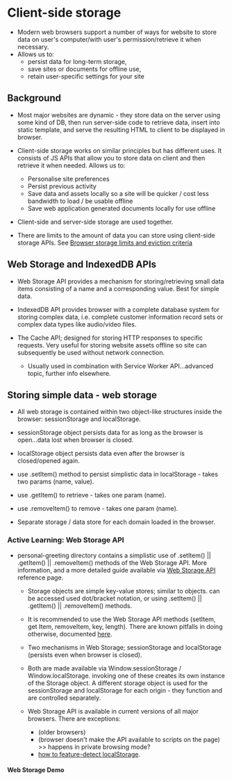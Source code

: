 # Client-side storage

- Modern web browsers support a number of ways for website to store data on user's computer/with user's permission/retrieve it when necessary. 
- Allows us to: 
  - persist data for long-term storage, 
  - save sites or documents for offline use,
  - retain user-specific settings for your site

## Background
- Most major websites are dynamic - they store data on the server using some kind of DB, then run server-side code to retrieve data, insert into static template, and serve the resulting HTML to client to be displayed in browser. 

- Client-side storage works on similar principles but has different uses. It consists of JS APIs that allow you to store data on client
and then retrieve it when needed. Allows us to:
  - Personalise site preferences
  - Persist previous activity 
  - Save data and assets locally so a site will be quicker / cost less bandwidth to load / be usable offline 
  - Save web application generated documents locally for use offline

- Client-side and server-side storage are used together. 

- There are limits to the amount of data you can store using client-side storage APIs. See [Browser storage limits and eviction criteria](https://developer.mozilla.org/en-US/docs/Learn/JavaScript/Client-side_web_APIs/Client-side_storage#client-side_storage)

## Web Storage and IndexedDB APIs

- Web Storage API provides a mechanism for storing/retrieving small data items consisting of a name and a corresponding value. Best for simple data. 

- IndexedDB API provides browser with a complete database system for storing complex data, i.e. complete customer information record sets or complex data types like audio/video files. 

- The Cache API; designed for storing HTTP responses to specific requests. Very useful for storing website assets offline so site can subsequently be used without network connection. 
  - Usually used in combination with Service Worker API...advanced topic, further info elsewhere. 

## Storing simple data - web storage 

- All web storage is contained within two object-like structures inside the browser: sessionStorage and localStorage. 
- sessionStorage object persists data for as long as the browser is open...data lost when browser is closed. 
- localStorage object persists data even after the browser is closed/opened again. 

- use .setItem() method to persist simplistic data in localStorage - takes two params (name, value). 
- use .getItem() to retrieve - takes one param (name).
- use .removeItem() to remove - takes one param (name). 

- Separate storage / data store for each domain loaded in the browser. 

### Active Learning: Web Storage API 

- personal-greeting directory contains a simplistic use of .setItem() || .getItem() || .removeItem() methods of the Web Storage API. More information, and a more detailed guide available via [Web Storage API](https://developer.mozilla.org/en-US/docs/Web/API/Web_Storage_API/Using_the_Web_Storage_API#basic_concepts) reference page.

  - Storage objects are simple key-value stores; similar to objects. can be accessed used dot/bracket notation, or using .setItem() || .getItem() || .removeItem() methods. 
  
  - It is recommended to use the Web Storage API methods (setItem, get Item, removeItem, key, length). There are known pitfalls in doing otherwise, documented [here](https://2ality.com/2012/01/objects-as-maps.html). 

  - Two mechanisms in Web Storage; sessionStorage and localStorage (persists even when browser is closed). 

  - Both are made available via Window.sessionStorage / Window.localStorage. invoking one of these creates its own instance of the Storage object. A different storage object is used for the sessionStorage and localStorage for each origin - they function and are controlled separately.

  - Web Storage API is available in current versions of all major browsers. There are exceptions: 
    - (older browsers) 
    - (browser doesn't make the API available to scripts on the page) >> happens in private browsing mode?
    - [how to feature-detect localStorage](https://developer.mozilla.org/en-US/docs/Web/API/Web_Storage_API/Using_the_Web_Storage_API#feature-detecting_localstorage).

#### Web Storage Demo

